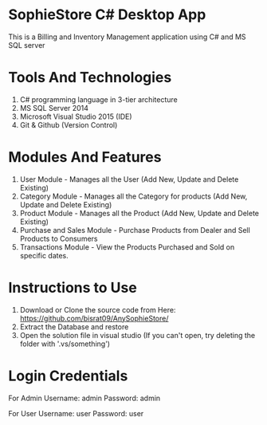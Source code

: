 # SophieStore C# Desktop App #
This is a Billing and Inventory Management application using C# and MS SQL server

# Tools And Technologies #
1. C# programming language in 3-tier architecture
2. MS SQL Server 2014
3. Microsoft Visual Studio 2015 (IDE)
4. Git & Github (Version Control)

# Modules And Features #
1. User Module - Manages all the User (Add New, Update and Delete Existing)
2. Category Module - Manages all the Category for products (Add New, Update and Delete Existing)
3. Product Module - Manages all the Product (Add New, Update and Delete Existing)
4. Purchase and Sales Module - Purchase Products from Dealer and Sell Products to Consumers
5. Transactions Module - View the Products Purchased and Sold on specific dates.

# Instructions to Use #
1. Download or Clone the source code from Here: https://github.com/bisrat09/AnySophieStore/
2. Extract the Database and restore
3. Open the solution file in visual studio (If you can't open, try deleting the folder with '.vs/something')

# Login Credentials #
For Admin
Username: admin Password: admin

For User
Username: user Password: user
